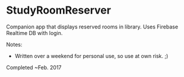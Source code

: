 # StudyRoomReserver

Companion app that displays reserved rooms in library. Uses Firebase Realtime DB with login.

Notes:
- Written over a weekend for personal use, so use at own risk. ;)

Completed ~Feb. 2017

